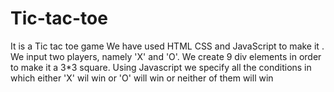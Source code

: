 # Tic-tac-toe
It is a Tic tac toe game
We have used HTML CSS and JavaScript to make it .
We input two players, namely 'X' and 'O'.
We create 9 div elements in order to make it a 3*3 square.
Using Javascript we specify all the conditions in which either 'X' wil win or 'O' will win or neither of them will win
